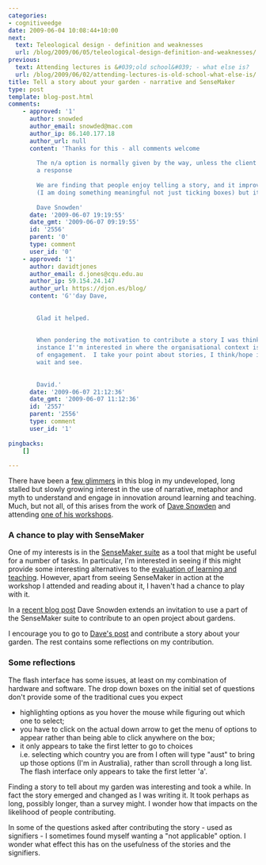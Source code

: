 ```yaml
---
categories:
- cognitiveedge
date: 2009-06-04 10:08:44+10:00
next:
  text: Teleological design - definition and weaknesses
  url: /blog/2009/06/05/teleological-design-definition-and-weaknesses/
previous:
  text: Attending lectures is &#039;old school&#039; - what else is?
  url: /blog/2009/06/02/attending-lectures-is-old-school-what-else-is/
title: Tell a story about your garden - narrative and SenseMaker
type: post
template: blog-post.html
comments:
    - approved: '1'
      author: snowded
      author_email: snowded@mac.com
      author_ip: 86.140.177.18
      author_url: null
      content: 'Thanks for this - all comments welcome
    
        The n/a option is normally given by the way, unless the client wants to force
        a response
    
        We are finding that people enjoy telling a story, and it improves response rates
        (I am doing something meaningful not just ticking boxes) but its early days yet.
    
        Dave Snowden'
      date: '2009-06-07 19:19:55'
      date_gmt: '2009-06-07 09:19:55'
      id: '2556'
      parent: '0'
      type: comment
      user_id: '0'
    - approved: '1'
      author: davidtjones
      author_email: d.jones@cqu.edu.au
      author_ip: 59.154.24.147
      author_url: https://djon.es/blog/
      content: 'G''day Dave,
    
    
        Glad it helped.
    
    
        When pondering the motivation to contribute a story I was thinking of a specific
        instance I''m interested in where the organisational context is encouraging lack
        of engagement.  I take your point about stories, I think/hope it may work.  Will
        wait and see.
    
    
        David.'
      date: '2009-06-07 21:12:36'
      date_gmt: '2009-06-07 11:12:36'
      id: '2557'
      parent: '2556'
      type: comment
      user_id: '1'
    
pingbacks:
    []
    
---
```

There have been a [few glimmers](/blog/2009/06/02/the-lmsvle-as-a-one-word-language-metaphor-and-e-learning/) in this blog in my undeveloped, long stalled but slowly growing interest in the use of narrative, metaphor and myth to understand and engage in innovation around learning and teaching. Much, but not all, of this arises from the work of [Dave Snowden](http://www.cognitive-edge.com/blogs/dave/) and attending [one of his workshops](/blog/2008/03/16/initial-thoughts-from-cogedge-accreditation-course/).

### A chance to play with SenseMaker

One of my interests is in the [SenseMaker suite](http://www.cognitive-edge.com/sensemaker_suite.php) as a tool that might be useful for a number of tasks. In particular, I'm interested in seeing if this might provide some interesting alternatives to the [evaluation of learning and teaching](/blog/2009/02/13/the-emperor-has-no-clothes-why-is-the-learning-and-teaching-peformance-fund-naked/). However, apart from seeing SenseMaker in action at the workshop I attended and reading about it, I haven't had a chance to play with it.

In a [recent blog post](http://www.cognitive-edge.com/blogs/dave/2009/06/garden_project_an_invitation.php) Dave Snowden extends an invitation to use a part of the SenseMaker suite to contribute to an open project about gardens.

I encourage you to go to [Dave's post](http://www.cognitive-edge.com/blogs/dave/2009/06/garden_project_an_invitation.php) and contribute a story about your garden. The rest contains some reflections on my contribution.

### Some reflections

The flash interface has some issues, at least on my combination of hardware and software. The drop down boxes on the initial set of questions don't provide some of the traditional cues you expect

- highlighting options as you hover the mouse while figuring out which one to select;
- you have to click on the actual down arrow to get the menu of options to appear rather than being able to click anywhere on the box;
- it only appears to take the first letter to go to choices  
    i.e. selecting which country you are from I often will type "aust" to bring up those options (I'm in Australia), rather than scroll through a long list. The flash interface only appears to take the first letter 'a'.

Finding a story to tell about my garden was interesting and took a while. In fact the story emerged and changed as I was writing it. It took perhaps as long, possibly longer, than a survey might. I wonder how that impacts on the likelihood of people contributing.

In some of the questions asked after contributing the story - used as signifiers - I sometimes found myself wanting a "not applicable" option. I wonder what effect this has on the usefulness of the stories and the signifiers.